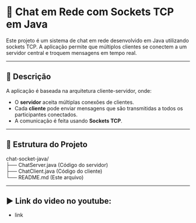 # 💬 Chat em Rede com Sockets TCP em Java

Este projeto é um sistema de chat em rede desenvolvido em Java utilizando sockets TCP. A aplicação permite que múltiplos clientes se conectem a um servidor central e troquem mensagens em tempo real.

---

## 🧠 Descrição

A aplicação é baseada na arquitetura cliente-servidor, onde:
- O **servidor** aceita múltiplas conexões de clientes.
- Cada **cliente** pode enviar mensagens que são transmitidas a todos os participantes conectados.
- A comunicação é feita usando **Sockets TCP**.

---

## 📁 Estrutura do Projeto

chat-socket-java/  
├── ChatServer.java    (Código do servidor)  
├── ChatClient.java    (Código do cliente)  
└── README.md          (Este arquivo)  

---

## ▶️ Link do video no youtube:
- link

